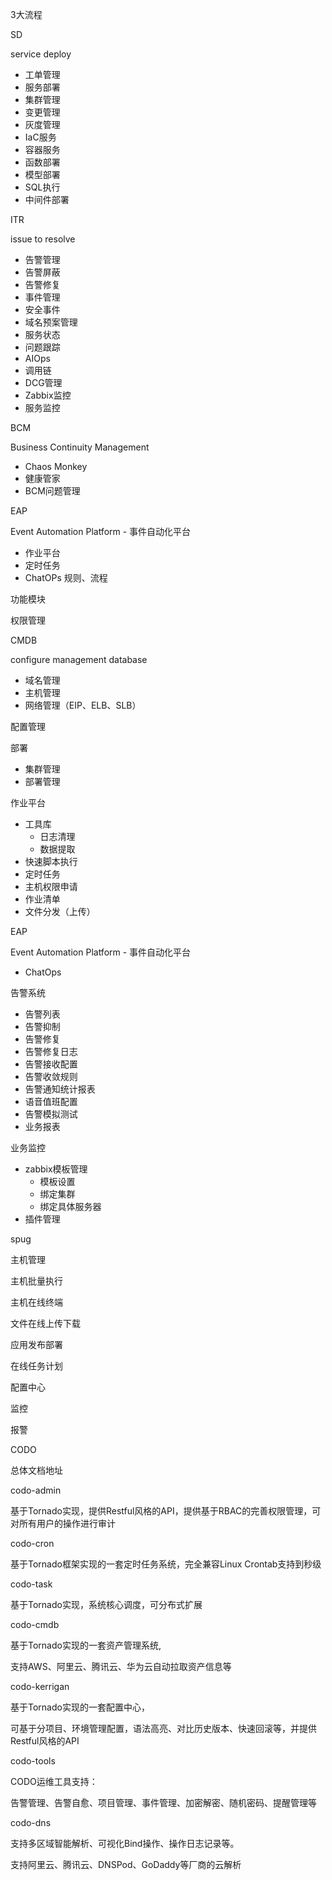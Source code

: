3大流程

SD

service deploy



- 工单管理
- 服务部署
- 集群管理
- 变更管理
- 灰度管理
- IaC服务
- 容器服务
- 函数部署
- 模型部署
- SQL执行
- 中间件部署

ITR

issue to resolve

- 告警管理
- 告警屏蔽
- 告警修复
- 事件管理
- 安全事件
- 域名预案管理
- 服务状态
- 问题跟踪
- AIOps
- 调用链
- DCG管理
- Zabbix监控
- 服务监控

BCM

Business Continuity Management

 

- Chaos Monkey
- 健康管家
- BCM问题管理



EAP

Event Automation Platform - 事件自动化平台

- 作业平台
- 定时任务
- ChatOPs 规则、流程



功能模块

权限管理





CMDB

configure management database



- 域名管理
- 主机管理
- 网络管理（EIP、ELB、SLB）

配置管理



部署

- 集群管理
- 部署管理



作业平台

- 工具库
  - 日志清理
  - 数据提取
- 快速脚本执行
- 定时任务
- 主机权限申请
- 作业清单
- 文件分发（上传）

EAP

Event Automation Platform - 事件自动化平台

- ChatOps

告警系统

- 告警列表
- 告警抑制
- 告警修复
- 告警修复日志
- 告警接收配置
- 告警收敛规则
- 告警通知统计报表
- 语音值班配置
- 告警模拟测试
- 业务报表

业务监控

- zabbix模板管理
  - 模板设置
  - 绑定集群
  - 绑定具体服务器
- 插件管理



spug

主机管理

主机批量执行

主机在线终端

文件在线上传下载

应用发布部署

在线任务计划

配置中心

监控

报警

CODO

总体文档地址



codo-admin

  基于Tornado实现，提供Restful风格的API，提供基于RBAC的完善权限管理，可对所有用户的操作进行审计 

  

codo-cron

  基于Tornado框架实现的一套定时任务系统，完全兼容Linux Crontab支持到秒级 

  

codo-task

  基于Tornado实现，系统核心调度，可分布式扩展 

  

codo-cmdb

  基于Tornado实现的一套资产管理系统,

  支持AWS、阿里云、腾讯云、华为云自动拉取资产信息等 

  

codo-kerrigan

  基于Tornado实现的一套配置中心，

  可基于分项目、环境管理配置，语法高亮、对比历史版本、快速回滚等，并提供Restful风格的API 

  

codo-tools

  CODO运维工具支持：

  告警管理、告警自愈、项目管理、事件管理、加密解密、随机密码、提醒管理等 

  

codo-dns

  支持多区域智能解析、可视化Bind操作、操作日志记录等。

  支持阿里云、腾讯云、DNSPod、GoDaddy等厂商的云解析




